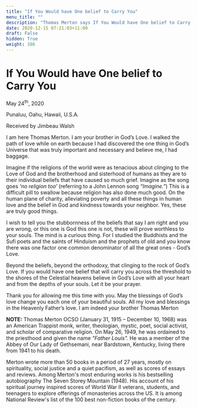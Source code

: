 ```yaml
---
title: "If You Would have One belief to Carry You"
menu_title: ""
description: "Thomas Merton says If You Would have One belief to Carry You"
date: 2020-12-15 07:21:03+11:00
draft: False
hidden: True
weight: 386
---
```

# If You Would have One belief to Carry You

May 24<sup>th</sup>, 2020

Punaluu, Oahu, Hawaii, U.S.A.

Received by Jimbeau Walsh



I am here Thomas Merton. I am your brother in God’s Love. I walked the path of love while on earth because I had discovered the one thing in God’s Universe that was truly important and necessary and believe me, I had baggage.

Imagine if the religions of the world were as tenacious about clinging to the Love of God and the brotherhood and sisterhood of humans as they are to their individual beliefs that have caused so much grief. Imagine as the song goes *‘no religion too’* (referring to a John Lennon song *“Imagine.”*) This is a difficult pill to swallow because religion has also done much good. On the human plane of charity, alleviating poverty and all these things in human love and the belief in God and kindness towards your neighbor. Yes, these are truly good things. 

I wish to tell you the stubbornness of the beliefs that say I am right and you are wrong, or this one is God this one is not, these will prove worthless to your souls. The mind is a curious thing. For I studied the Buddhists and the Sufi poets and the saints of Hinduism and the prophets of old and you know there was one factor one common denominator of all the great ones - God’s Love. 

Beyond the beliefs, beyond the orthodoxy, that clinging to the rock of God’s Love. If you would have one belief that will carry you across the threshold to the shores of the Celestial heavens believe in God’s Love with all your heart and from the depths of your souls. Let it be your prayer. 

Thank you for allowing me this time with you. May the blessings of God’s love change you each one of your beautiful souls. All my love and blessings in the Heavenly Father’s love. I am indeed your brother Thomas Merton

**NOTE:** Thomas Merton OCSO (January 31, 1915 – December 10, 1968) was an American Trappist monk, writer, theologian, mystic, poet, social activist, and scholar of comparative religion. On May 26, 1949, he was ordained to the priesthood and given the name *"Father Louis".* He was a member of the Abbey of Our Lady of Gethsemani, near Bardstown, Kentucky, living there from 1941 to his death.

Merton wrote more than 50 books in a period of 27 years, mostly on spirituality, social justice and a quiet pacifism, as well as scores of essays and reviews. Among Merton's most enduring works is his bestselling autobiography The Seven Storey Mountain (1948). His account of his spiritual journey inspired scores of World War II veterans, students, and teenagers to explore offerings of monasteries across the US. It is among National Review's list of the 100 best non-fiction books of the century.